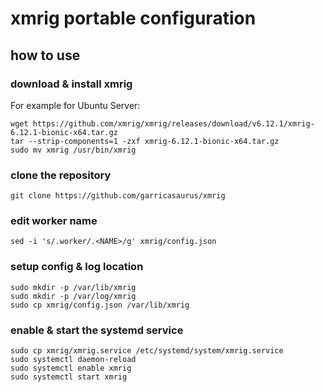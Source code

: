 # xmrig portable configuration

## how to use

### download & install xmrig

For example for Ubuntu Server:

```
wget https://github.com/xmrig/xmrig/releases/download/v6.12.1/xmrig-6.12.1-bionic-x64.tar.gz
tar --strip-components=1 -zxf xmrig-6.12.1-bionic-x64.tar.gz
sudo mv xmrig /usr/bin/xmrig
```

### clone the repository

```
git clone https://github.com/garricasaurus/xmrig
```

### edit worker name

```
sed -i 's/.worker/.<NAME>/g' xmrig/config.json
```

### setup config & log location

```
sudo mkdir -p /var/lib/xmrig
sudo mkdir -p /var/log/xmrig
sudo cp xmrig/config.json /var/lib/xmrig
```

### enable & start the systemd service

```
sudo cp xmrig/xmrig.service /etc/systemd/system/xmrig.service
sudo systemctl daemon-reload
sudo systemctl enable xmrig
sudo systemctl start xmrig
```

